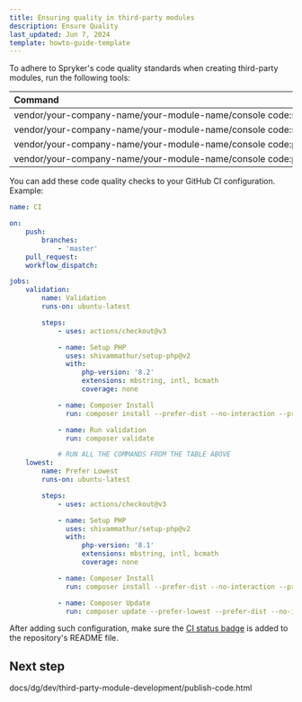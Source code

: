 ```yaml
---
title: Ensuring quality in third-party modules
description: Ensure Quality
last_updated: Jun 7, 2024
template: howto-guide-template
---
```


<style>
  table th, table td {
    white-space: nowrap;
  }
</style>

To adhere to Spryker's code quality standards when creating third-party modules, run the following tools:

| Command                                                                                 | Description                                                             |
|:----------------------------------------------------------------------------------------|:------------------------------------------------------------------------|
| vendor/your-company-name/your-module-name/console code:sniff:style                      | Sniffs and fixes code style.                                            |
| vendor/your-company-name/your-module-name/console code:sniff:architecture               | Validates module architecture to find common architecture mistakes.   |
| vendor/your-company-name/your-module-name/console code:phpstan                          | Runs PHPStan static analyzer to ensure code quality.                |
| vendor/your-company-name/your-module-name/console code:phpmd                            | Runs PHPMD to detect code smells and possible errors within the analyzed source code.                |


You can add these code quality checks to your GitHub CI configuration. Example:

```yaml
name: CI

on:
    push:
        branches:
            - 'master'
    pull_request:
    workflow_dispatch:

jobs:
    validation:
        name: Validation
        runs-on: ubuntu-latest

        steps:
            - uses: actions/checkout@v3

            - name: Setup PHP
              uses: shivammathur/setup-php@v2
              with:
                  php-version: '8.2'
                  extensions: mbstring, intl, bcmath
                  coverage: none

            - name: Composer Install
              run: composer install --prefer-dist --no-interaction --profile

            - name: Run validation
              run: composer validate

            # RUN ALL THE COMMANDS FROM THE TABLE ABOVE
    lowest:
        name: Prefer Lowest
        runs-on: ubuntu-latest

        steps:
            - uses: actions/checkout@v3

            - name: Setup PHP
              uses: shivammathur/setup-php@v2
              with:
                  php-version: '8.1'
                  extensions: mbstring, intl, bcmath
                  coverage: none

            - name: Composer Install
              run: composer install --prefer-dist --no-interaction --profile

            - name: Composer Update
              run: composer update --prefer-lowest --prefer-dist --no-interaction --profile -vvv

```

After adding such configuration, make sure the [CI status badge](https://docs.github.com/en/actions/monitoring-and-troubleshooting-workflows/adding-a-workflow-status-badge) is added to the repository's README file.

## Next step

docs/dg/dev/third-party-module-development/publish-code.html
